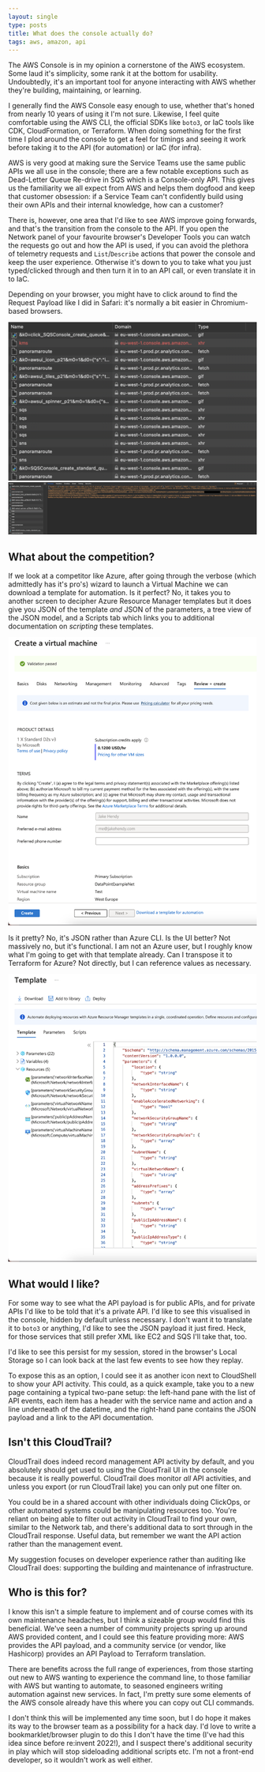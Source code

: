 ```yaml
---
layout: single
type: posts
title: What does the console actually do?
tags: aws, amazon, api
---
```


The AWS Console is in my opinion a cornerstone of the AWS ecosystem.  Some laud it's simplicity, some rank it at the bottom for usability.
Undoubtedly, it's an important tool for anyone interacting with AWS whether they're building, maintaining, or learning.

I generally find the AWS Console easy enough to use, whether that's honed from nearly 10 years of using it I'm not sure. Likewise, I feel quite comfortable using the AWS CLI, the official SDKs like `boto3`, or IaC tools like CDK, CloudFormation, or Terraform.
When doing something for the first time I plod around the console to get a feel for timings and seeing it work before taking it to the API (for automation) or IaC (for infra).

AWS is very good at making sure the Service Teams use the same public APIs we all use in the console; there are a few notable exceptions such as Dead-Letter Queue Re-drive in SQS which is a Console-only API. This gives us the familiarity we all expect from AWS and helps them dogfood and keep that customer obsession: if a Service Team can't confidently build using their own APIs and their internal knowledge, how can a customer?

There is, however, one area that I'd like to see AWS improve going forwards, and that's the transition from the console to the API.
If you open the Network panel of your favourite browser's Developer Tools you can watch the requests go out and how the API is used, if you can avoid the plethora of telemetry requests and `List`/`Describe` actions that power the console and keep the user experience.
Otherwise it's down to you to take what you just typed/clicked through and then turn it in to an API call, or even translate it in to IaC.

Depending on your browser, you might have to click around to find the Request Payload like I did in Safari: it's normally a bit easier in Chromium-based browsers.

![A sample of network requests](/images/2023-05-02-what-does-the-console-actually-do/01-devtools-network-overview.png)
![A sample network request for creating an SQS queue](/images/2023-05-02-what-does-the-console-actually-do/02-devtools-sample-payload.png)

## What about the competition?

If we look at a competitor like Azure, after going through the verbose (which admittedly has it's pro's) wizard to launch a Virtual Machine we can download a template for automation. Is it perfect? No, it takes you to another screen to decipher Azure Resource Manager templates but it does give you JSON of the template _and_ JSON of the parameters, a tree view of the JSON model, and a Scripts tab which links you to additional documentation on _scripting_ these templates.

![The end of the Azure Virtual Machine Creation wizard, with an option to view the template](/images/2023-05-02-what-does-the-console-actually-do/03-azure-vm-wizard-overview.png)

Is it pretty? No, it's JSON rather than Azure CLI. Is the UI better? Not massively no, but it's functional. I am not an Azure user, but I roughly know what I'm going to get with that template already. Can I transpose it to Terraform for Azure? Not directly, but I can reference values as necessary.

![The generated Azure Resource Manager template for a sample Virtual Machine](/images/2023-05-02-what-does-the-console-actually-do/04-azure-vm-template.png)

## What would I like?

For some way to see what the API payload is for public APIs, and for private APIs I'd like to be told that it's a private API. I'd like to see this visualised in the console, hidden by default unless necessary. I don't want it to translate it to `boto3` or anything, I'd like to see the JSON payload it just fired. Heck, for those services that still prefer XML like EC2 and SQS I'll take that, too.

I'd like to see this persist for my session, stored in the browser's Local Storage so I can look back at the last few events to see how they replay.

To expose this as an option, I could see it as another icon next to CloudShell to show your API activity.
This could, as a quick example, take you to a new page containing a typical two-pane setup: the left-hand pane with the list of API events, each item has a header with the service name and action and a line underneath of the datetime, and the right-hand pane contains the JSON payload and a link to the API documentation.

## Isn't this CloudTrail?

CloudTrail does indeed record management API activity by default, and you absolutely should get used to using the CloudTrail UI in the console because it is really powerful.
CloudTrail does monitor _all_ API activities, and unless you export (or run CloudTrail lake) you can only put one filter on.

You could be in a shared account with other individuals doing ClickOps, or other automated systems could be manipulating resources too. You're reliant on being able to filter out activity in CloudTrail to find your own, similar to the Network tab, and there's additional data to sort through in the CloudTrail response. Useful data, but remember we want the API action rather than the management event.

My suggestion focuses on developer experience rather than auditing like CloudTrail does: supporting the building and maintenance of infrastructure.

## Who is this for?

I know this isn't a simple feature to implement and of course comes with its own maintenance headaches, but I think a sizeable group would find this beneficial. We've seen a number of community projects spring up around AWS provided content, and I could see this feature providing more: AWS provides the API payload, and a community service (or vendor, like Hashicorp) provides an API Payload to Terraform translation.

There are benefits across the full range of experiences, from those starting out new to AWS wanting to experience the command line, to those familiar with AWS but wanting to automate, to seasoned engineers writing automation against new services.
In fact, I'm pretty sure some elements of the AWS console already have this where you can copy out CLI commands.

I don't think this will be implemented any time soon, but I do hope it makes its way to the browser team as a possibility for a hack day. I'd love to write a bookmarklet/browser plugin to do this I don't have the time (I've had this idea since before re:invent 2022!), and I suspect there's additional security in play which will stop sideloading additional scripts etc. I'm not a front-end developer, so it wouldn't work as well either.
